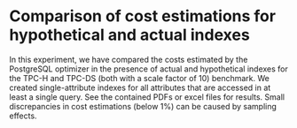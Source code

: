# Comparison of cost estimations for hypothetical and actual indexes

In this experiment, we have compared the costs estimated by the PostgreSQL optimizer in the presence of actual and hypothetical indexes for the TPC-H and TPC-DS (both with a scale factor of 10) benchmark. We created single-attribute indexes for all attributes that are accessed in at least a single query. See the contained PDFs or excel files for results. Small discrepancies in cost estimations (below 1%) can be caused by sampling effects.